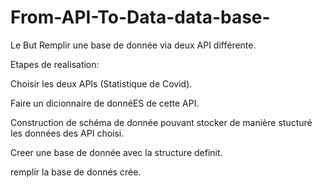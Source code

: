 # From-API-To-Data-data-base-
Le But Remplir une base de donnée via deux API différente. 

Etapes de realisation:

Choisir les deux APIs (Statistique de Covid).

Faire un dicionnaire de donnéES de cette API.

Construction de schéma de donnée pouvant stocker de manière stucturé les données des API choisi.

Creer une base de donnée avec la structure definit.

remplir la base de donnés crée.

